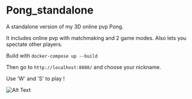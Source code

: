 # Pong_standalone

A standalone version of my 3D online pvp Pong.

It includes online pvp with matchmaking and 2 game modes.
Also lets you spectate other players.

Build with ```docker-compose up --build```

Then go to ```http://localhost:8080/``` and choose your nickname.

Use 'W' and 'S' to play !

![Alt Text](https://media.giphy.com/media/vFKqnCdLPNOKc/giphy.gif)
